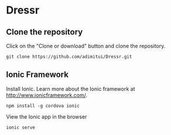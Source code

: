 # Dressr

## Clone the repository

Click on the "Clone or download" button and clone the repository.

`git clone https://github.com/adimitui/Dressr.git`

## Ionic Framework

Install Ionic. Learn more about the Ionic framework at http://www.ionicframework.com/.

`npm install -g cordova ionic`

View the Ionic app in the browser

`ionic serve`